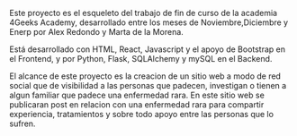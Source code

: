 
Este proyecto es el esqueleto del trabajo de fin de curso de la academia 4Geeks Academy, desarrollado entre los meses de Noviembre,Diciembre y Enerp por Alex Redondo y Marta de la Morena. 

Está desarrollado con HTML, React, Javascript y el apoyo de Bootstrap en el Frontend, y por Python, Flask, SQLAlchemy y mySQL en el Backend.

El alcance de este proyecto es la creacion de un sitio web a modo de red social que de visibilidad a las personas que padecen, investigan o tienen a algun familiar que padece una enfermedad rara. En este sitio web se publicaran post en relacion con una enfermedad rara para compartir experiencia, tratamientos y sobre todo apoyo entre las personas que lo sufren.

    


